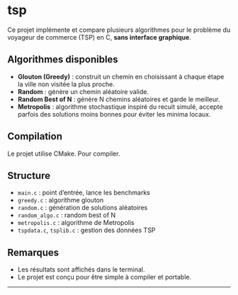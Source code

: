 # tsp

Ce projet implémente et compare plusieurs algorithmes pour le problème du voyageur de commerce (TSP) en C, **sans interface graphique**.

## Algorithmes disponibles

- **Glouton (Greedy)** : construit un chemin en choisissant à chaque étape la ville non visitée la plus proche.
- **Random** : génère un chemin aléatoire valide.
- **Random Best of N** : génère N chemins aléatoires et garde le meilleur.
- **Metropolis** : algorithme stochastique inspiré du recuit simulé, accepte parfois des solutions moins bonnes pour éviter les minima locaux.

## Compilation

Le projet utilise CMake. Pour compiler.

## Structure

- `main.c` : point d’entrée, lance les benchmarks
- `greedy.c` : algorithme glouton
- `random.c` : génération de solutions aléatoires
- `random_algo.c` : random best of N
- `metropolis.c` : algorithme de Metropolis
- `tspdata.c`, `tsplib.c` : gestion des données TSP

## Remarques

- Les résultats sont affichés dans le terminal.
- Le projet est conçu pour être simple à compiler et portable.

---